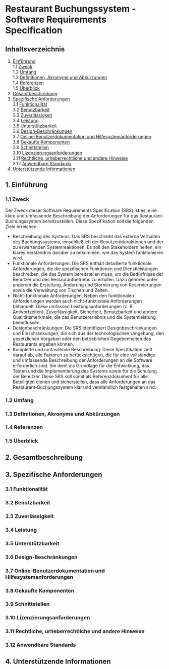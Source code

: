 # Restaurant Buchungssystem - Software Requirements Specification

## Inhaltsverzeichnis
1. [Einführung](#1-einführung)  
   1.1 [Zweck](#11-zweck)  
   1.2 [Umfang](#12-umfang)  
   1.3 [Definitionen, Akronyme und Abkürzungen](#13-definitionen-akronyme-und-abkürzungen)  
   1.4 [Referenzen](#14-referenzen)  
   1.5 [Überblick](#15-überblick)  
2. [Gesamtbeschreibung](#2-gesamtbeschreibung)  
3. [Spezifische Anforderungen](#3-spezifische-anforderungen)  
   3.1 [Funktionalität](#31-funktionalität)  
   3.2 [Benutzbarkeit](#32-benutzbarkeit)  
   3.3 [Zuverlässigkeit](#33-zuverlässigkeit)  
   3.4 [Leistung](#34-leistung)  
   3.5 [Unterstützbarkeit](#35-unterstützbarkeit)  
   3.6 [Design-Beschränkungen](#36-design-beschränkungen)  
   3.7 [Online-Benutzerdokumentation und Hilfesystemanforderungen](#37-online-benutzerdokumentation-und-hilfesystemanforderungen)  
   3.8 [Gekaufte Komponenten](#38-gekaufte-komponenten)  
   3.9 [Schnittstellen](#39-schnittstellen)  
   3.10 [Lizenzierungsanforderungen](#310-lizenzierungsanforderungen)  
   3.11 [Rechtliche, urheberrechtliche und andere Hinweise](#311-rechtliche-urheberrechtliche-und-andere-hinweise)  
   3.12 [Anwendbare Standards](#312-anwendbare-standards)  
4. [Unterstützende Informationen](#4-unterstützende-informationen)  

## 1. Einführung  

### 1.1 Zweck  
Der Zweck dieser Software Requirements Specification (SRS) ist es, eine klare und umfassende Beschreibung der Anforderungen für das Restaurant-Buchungssystem bereitzustellen. Diese Spezifikation soll die folgenden Ziele erreichen:
- Beschreibung des Systems: Das SRS beschreibt das externe Verhalten des Buchungssystems, einschließlich der Benutzerinteraktionen und der zu erwartenden Systemreaktionen. Es soll den Stakeholdern helfen, ein klares Verständnis darüber zu bekommen, wie das System funktionieren wird.
- Funktionale Anforderungen: Die SRS enthält detaillierte funktionale Anforderungen, die die spezifischen Funktionen und Dienstleistungen beschreiben, die das System bereitstellen muss, um die Bedürfnisse der Benutzer und des Restaurantbetriebs zu erfüllen. Dazu gehören unter anderem die Erstellung, Änderung und Stornierung von Reservierungen sowie die Verwaltung von Tischen und Zeiten.
- Nicht-funktionale Anforderungen: Neben den funktionalen Anforderungen werden auch nicht-funktionale Anforderungen behandelt. Diese umfassen Leistungsanforderungen (z. B. Antwortzeiten), Zuverlässigkeit, Sicherheit, Benutzbarkeit und andere Qualitätsmerkmale, die das Benutzererlebnis und die Systemleistung beeinflussen.
- Designbeschränkungen: Die SRS identifiziert Designbeschränkungen und Einschränkungen, die sich aus der technologischen Umgebung, den gesetzlichen Vorgaben oder den betrieblichen Gegebenheiten des Restaurants ergeben können.
- Komplette und umfassende Beschreibung: Diese Spezifikation zielt darauf ab, alle Faktoren zu berücksichtigen, die für eine vollständige und umfassende Beschreibung der Anforderungen an die Software erforderlich sind. Sie dient als Grundlage für die Entwicklung, das Testen und die Implementierung des Systems sowie für die Schulung der Benutzer.
Diese SRS soll somit als Referenzdokument für alle Beteiligten dienen und sicherstellen, dass alle Anforderungen an das Restaurant-Buchungssystem klar und verständlich festgehalten sind.

### 1.2 Umfang  
### 1.3 Definitionen, Akronyme und Abkürzungen  
### 1.4 Referenzen  
### 1.5 Überblick  

## 2. Gesamtbeschreibung  

## 3. Spezifische Anforderungen  
### 3.1 Funktionalität  
### 3.2 Benutzbarkeit  
### 3.3 Zuverlässigkeit  
### 3.4 Leistung  
### 3.5 Unterstützbarkeit  
### 3.6 Design-Beschränkungen  
### 3.7 Online-Benutzerdokumentation und Hilfesystemanforderungen  
### 3.8 Gekaufte Komponenten  
### 3.9 Schnittstellen  
### 3.10 Lizenzierungsanforderungen  
### 3.11 Rechtliche, urheberrechtliche und andere Hinweise  
### 3.12 Anwendbare Standards  

## 4. Unterstützende Informationen  
